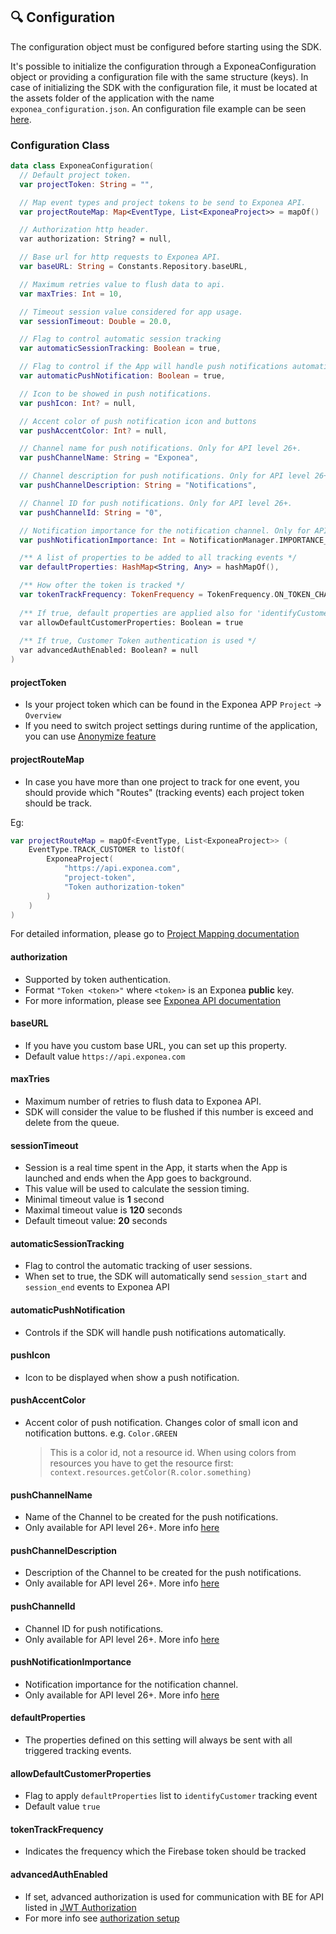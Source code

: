 ## 🔍 Configuration

The configuration object must be configured before starting using the SDK.

It's possible to initialize the configuration through a ExponeaConfiguration object or providing a configuration file with the same structure (keys). In case of initializing the SDK with the configuration file, it must be located at the assets folder of the application with the name `exponea_configuration.json`. An configuration file example can be seen [here](
../app/src/main/assets/exponea_configuration.json).

### Configuration Class
``` kotlin
data class ExponeaConfiguration(
  // Default project token.
  var projectToken: String = "",

  // Map event types and project tokens to be send to Exponea API.
  var projectRouteMap: Map<EventType, List<ExponeaProject>> = mapOf()

  // Authorization http header.
  var authorization: String? = null,

  // Base url for http requests to Exponea API.
  var baseURL: String = Constants.Repository.baseURL,

  // Maximum retries value to flush data to api.
  var maxTries: Int = 10,

  // Timeout session value considered for app usage.
  var sessionTimeout: Double = 20.0,

  // Flag to control automatic session tracking
  var automaticSessionTracking: Boolean = true,

  // Flag to control if the App will handle push notifications automatically.
  var automaticPushNotification: Boolean = true,

  // Icon to be showed in push notifications.
  var pushIcon: Int? = null,

  // Accent color of push notification icon and buttons
  var pushAccentColor: Int? = null,

  // Channel name for push notifications. Only for API level 26+.
  var pushChannelName: String = "Exponea",

  // Channel description for push notifications. Only for API level 26+.
  var pushChannelDescription: String = "Notifications",

  // Channel ID for push notifications. Only for API level 26+.
  var pushChannelId: String = "0",

  // Notification importance for the notification channel. Only for API level 26+.
  var pushNotificationImportance: Int = NotificationManager.IMPORTANCE_DEFAULT,

  /** A list of properties to be added to all tracking events */
  var defaultProperties: HashMap<String, Any> = hashMapOf(),

  /** How ofter the token is tracked */
  var tokenTrackFrequency: TokenFrequency = TokenFrequency.ON_TOKEN_CHANGE
  
  /** If true, default properties are applied also for 'identifyCustomer' event. */
  var allowDefaultCustomerProperties: Boolean = true
  
  /** If true, Customer Token authentication is used */
  var advancedAuthEnabled: Boolean? = null
)
```
#### projectToken

* Is your project token which can be found in the Exponea APP ```Project``` -> ```Overview```
* If you need to switch project settings during runtime of the application, you can use [Anonymize feature](./ANONYMIZE.md)

#### projectRouteMap

* In case you have more than one project to track for one event, you should provide which "Routes" (tracking events) each project token should be track.

Eg:

``` kotlin
var projectRouteMap = mapOf<EventType, List<ExponeaProject>> (
    EventType.TRACK_CUSTOMER to listOf(
        ExponeaProject(
            "https://api.exponea.com",
            "project-token",
            "Token authorization-token"
        )
    )
)
```

For detailed information, please go to [Project Mapping documentation](../Documentation/PROJECT_MAPPING.md)

#### authorization

* Supported by token authentication.
* Format `"Token <token>"` where `<token>` is an Exponea **public** key.
* For more information, please see [Exponea API documentation](https://docs.exponea.com/reference#access-keys)

#### baseURL

* If you have you custom base URL, you can set up this property.
* Default value `https://api.exponea.com`

#### maxTries

* Maximum number of retries to flush data to Exponea API.
* SDK will consider the value to be flushed if this number is exceed and delete from the queue.

#### sessionTimeout

* Session is a real time spent in the App, it starts when the App is launched and ends when the App goes to background.
* This value will be used to calculate the session timing.
* Minimal timeout value is **1** second
* Maximal timeout value is **120** seconds
* Default timeout value: **20** seconds

#### automaticSessionTracking

* Flag to control the automatic tracking of user sessions.
* When set to true, the SDK will
automatically send `session_start` and `session_end` events to Exponea API

#### automaticPushNotification

* Controls if the SDK will handle push notifications automatically.

#### pushIcon

* Icon to be displayed when show a push notification.

#### pushAccentColor

* Accent color of push notification. Changes color of small icon and notification buttons. e.g. `Color.GREEN`
    > This is a color id, not a resource id. When using colors from resources you have to get the resource first: `context.resources.getColor(R.color.something)`

#### pushChannelName

* Name of the Channel to be created for the push notifications.
* Only available for API level 26+. More info [here](https://developer.android.com/training/notify-user/channels)

#### pushChannelDescription

* Description of the Channel to be created for the push notifications.
* Only available for API level 26+. More info [here](https://developer.android.com/training/notify-user/channels)

#### pushChannelId

* Channel ID for push notifications.
* Only available for API level 26+. More info [here](https://developer.android.com/training/notify-user/channels)

#### pushNotificationImportance

* Notification importance for the notification channel.
* Only available for API level 26+. More info [here](https://developer.android.com/training/notify-user/channels)

#### defaultProperties

* The properties defined on this setting will always be sent with all triggered tracking events.

#### allowDefaultCustomerProperties

* Flag to apply `defaultProperties` list to `identifyCustomer` tracking event
* Default value `true`

#### tokenTrackFrequency

* Indicates the frequency which the Firebase token should be tracked

#### advancedAuthEnabled

* If set, advanced authorization is used for communication with BE for API listed in [JWT Authorization](./AUTHORIZATION.md)
* For more info see [authorization setup](./AUTHORIZATION.md)
